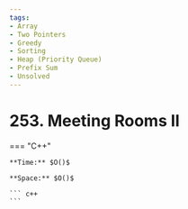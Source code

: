 ```yaml
---
tags:
- Array
- Two Pointers
- Greedy
- Sorting
- Heap (Priority Queue)
- Prefix Sum
- Unsolved
---
```



# 253. Meeting Rooms II

=== "C++"

    **Time:** $O()$

    **Space:** $O()$

    ``` c++
    ```